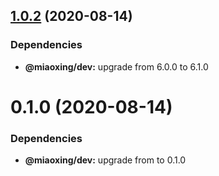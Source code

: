 ## [1.0.2](https://github.com/miaoxing/append-url/compare/append-url@1.0.1...append-url@1.0.2) (2020-08-14)





### Dependencies

* **@miaoxing/dev:** upgrade from 6.0.0 to 6.1.0

# 0.1.0 (2020-08-14)





### Dependencies

* **@miaoxing/dev:** upgrade from  to 0.1.0
